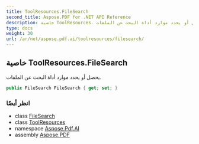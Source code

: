 ```yaml
---
title: ToolResources.FileSearch
second_title: Aspose.PDF for .NET API Reference
description: خاصية ToolResources. يحصل أو يحدد موارد أداة البحث عن الملفات
type: docs
weight: 30
url: /ar/net/aspose.pdf.ai/toolresources/filesearch/
---
```

## خاصية ToolResources.FileSearch

يحصل أو يحدد موارد أداة البحث عن الملفات.

```csharp
public FileSearch FileSearch { get; set; }
```

### انظر أيضًا

* class [FileSearch](../../filesearch/)
* class [ToolResources](../)
* namespace [Aspose.Pdf.AI](../../../aspose.pdf.ai/)
* assembly [Aspose.PDF](../../../)